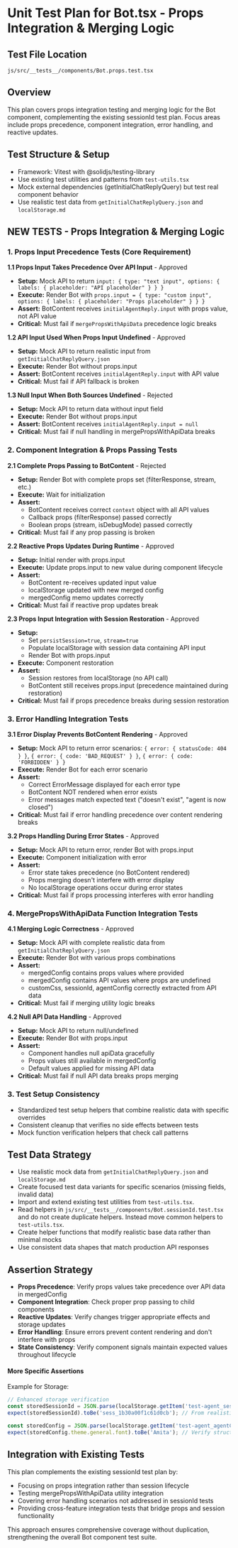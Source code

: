 # Unit Test Plan for Bot.tsx - Props Integration & Merging Logic

## Test File Location
`js/src/__tests__/components/Bot.props.test.tsx`

## Overview
This plan covers props integration testing and merging logic for the Bot component, complementing the existing sessionId test plan. Focus areas include props precedence, component integration, error handling, and reactive updates.

## Test Structure & Setup
- Framework: Vitest with @solidjs/testing-library
- Use existing test utilities and patterns from `test-utils.tsx`
- Mock external dependencies (getInitialChatReplyQuery) but test real component behavior
- Use realistic test data from `getInitialChatReplyQuery.json` and `localStorage.md`

## NEW TESTS - Props Integration & Merging Logic

### 1. Props Input Precedence Tests (Core Requirement)

**1.1 Props Input Takes Precedence Over API Input** - Approved
- **Setup:** Mock API to return `input: { type: "text input", options: { labels: { placeholder: "API placeholder" } } }`
- **Execute:** Render Bot with `props.input = { type: "custom input", options: { labels: { placeholder: "Props placeholder" } } }`
- **Assert:** BotContent receives `initialAgentReply.input` with props value, not API value
- **Critical:** Must fail if `mergePropsWithApiData` precedence logic breaks

**1.2 API Input Used When Props Input Undefined** - Approved
- **Setup:** Mock API to return realistic input from `getInitialChatReplyQuery.json`
- **Execute:** Render Bot without props.input
- **Assert:** BotContent receives `initialAgentReply.input` with API value
- **Critical:** Must fail if API fallback is broken

**1.3 Null Input When Both Sources Undefined** - Rejected
- **Setup:** Mock API to return data without input field
- **Execute:** Render Bot without props.input
- **Assert:** BotContent receives `initialAgentReply.input = null`
- **Critical:** Must fail if null handling in mergePropsWithApiData breaks

### 2. Component Integration & Props Passing Tests

**2.1 Complete Props Passing to BotContent** - Rejected
- **Setup:** Render Bot with complete props set (filterResponse, stream, etc.)
- **Execute:** Wait for initialization
- **Assert:** 
  - BotContent receives correct `context` object with all API values
  - Callback props (filterResponse) passed correctly
  - Boolean props (stream, isDebugMode) passed correctly
- **Critical:** Must fail if any prop passing is broken

**2.2 Reactive Props Updates During Runtime** - Approved
- **Setup:** Initial render with props.input
- **Execute:** Update props.input to new value during component lifecycle
- **Assert:** 
  - BotContent re-receives updated input value
  - localStorage updated with new merged config
  - mergedConfig memo updates correctly
- **Critical:** Must fail if reactive prop updates break

**2.3 Props Input Integration with Session Restoration** - Approved
- **Setup:** 
  - Set `persistSession=true`, `stream=true`
  - Populate localStorage with session data containing API input
  - Render Bot with props.input
- **Execute:** Component restoration
- **Assert:** 
  - Session restores from localStorage (no API call)
  - BotContent still receives props.input (precedence maintained during restoration)
- **Critical:** Must fail if props precedence breaks during session restoration

### 3. Error Handling Integration Tests

**3.1 Error Display Prevents BotContent Rendering** - Approved
- **Setup:** Mock API to return error scenarios: `{ error: { statusCode: 404 } }`, `{ error: { code: 'BAD_REQUEST' } }`, `{ error: { code: 'FORBIDDEN' } }`
- **Execute:** Render Bot for each error scenario
- **Assert:** 
  - Correct ErrorMessage displayed for each error type
  - BotContent NOT rendered when error exists
  - Error messages match expected text ("doesn't exist", "agent is now closed")
- **Critical:** Must fail if error handling precedence over content rendering breaks

**3.2 Props Handling During Error States** - Approved
- **Setup:** Mock API to return error, render Bot with props.input
- **Execute:** Component initialization with error
- **Assert:** 
  - Error state takes precedence (no BotContent rendered)
  - Props merging doesn't interfere with error display
  - No localStorage operations occur during error states
- **Critical:** Must fail if props processing interferes with error handling

### 4. MergePropsWithApiData Function Integration Tests

**4.1 Merging Logic Correctness** - Approved
- **Setup:** Mock API with complete realistic data from `getInitialChatReplyQuery.json`
- **Execute:** Render Bot with various props combinations
- **Assert:** 
  - mergedConfig contains props values where provided
  - mergedConfig contains API values where props are undefined
  - customCss, sessionId, agentConfig correctly extracted from API data
- **Critical:** Must fail if merging utility logic breaks

**4.2 Null API Data Handling** - Approved
- **Setup:** Mock API to return null/undefined
- **Execute:** Render Bot with props.input
- **Assert:** 
  - Component handles null apiData gracefully
  - Props values still available in mergedConfig
  - Default values applied for missing API data
- **Critical:** Must fail if null API data breaks props merging


### 3. Test Setup Consistency
- Standardized test setup helpers that combine realistic data with specific overrides
- Consistent cleanup that verifies no side effects between tests
- Mock function verification helpers that check call patterns


## Test Data Strategy
- Use realistic mock data from `getInitialChatReplyQuery.json` and `localStorage.md`
- Create focused test data variants for specific scenarios (missing fields, invalid data)
- Import and extend existing test utilities from `test-utils.tsx`.
- Read helpers in `js/src/__tests__/components/Bot.sessionId.test.tsx` and do not create duplicate helpers. Instead move common helpers to `test-utils.tsx`.
- Create helper functions that modify realistic base data rather than minimal mocks
- Use consistent data shapes that match production API responses

## Assertion Strategy
- **Props Precedence**: Verify props values take precedence over API data in mergedConfig
- **Component Integration**: Check proper prop passing to child components
- **Reactive Updates**: Verify changes trigger appropriate effects and storage updates
- **Error Handling**: Ensure errors prevent content rendering and don't interfere with props
- **State Consistency**: Verify component signals maintain expected values throughout lifecycle

#### More Specific Assertions
Example for Storage: 
```typescript
// Enhanced storage verification
const storedSessionId = JSON.parse(localStorage.getItem('test-agent_sessionId'));
expect(storedSessionId).toBe('sess_1b30a00f1c61d0cb'); // From realistic test data

const storedConfig = JSON.parse(localStorage.getItem('test-agent_agentConfig'));
expect(storedConfig.theme.general.font).toBe('Amita'); // Verify structure
```


## Integration with Existing Tests
This plan complements the existing sessionId test plan by:
- Focusing on props integration rather than session lifecycle
- Testing mergePropsWithApiData utility integration
- Covering error handling scenarios not addressed in sessionId tests
- Providing cross-feature integration tests that bridge props and session functionality

This approach ensures comprehensive coverage without duplication, strengthening the overall Bot component test suite.